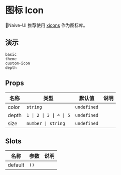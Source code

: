# 图标 Icon

Naive-UI 推荐使用 [xicons](https://xicons.vercel.app/) 作为图标库。

## 演示

```demo
basic
theme
custom-icon
depth
```

## Props

| 名称  | 类型                    | 默认值      | 说明 |
| ----- | ----------------------- | ----------- | ---- |
| color | `string`                | `undefined` |      |
| depth | `1 \| 2 \| 3 \| 4 \| 5` | `undefined` |      |
| size  | `number \| string`      | `undefined` |      |

## Slots

| 名称    | 参数 | 说明 |
| ------- | ---- | ---- |
| default | `()` |      |

<!-- icons -->

